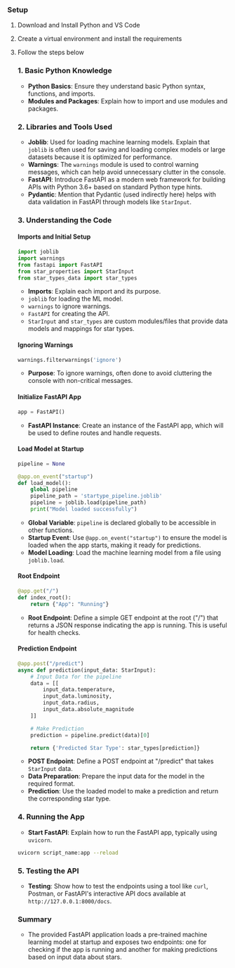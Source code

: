 ### Setup
1. Download and Install Python and VS Code
2. Create a virtual environment and install the requirements
3. Follow the steps below

    ### 1. **Basic Python Knowledge**
    - **Python Basics**: Ensure they understand basic Python syntax, functions, and imports.
    - **Modules and Packages**: Explain how to import and use modules and packages.

    ### 2. **Libraries and Tools Used**
    - **Joblib**: Used for loading machine learning models. Explain that `joblib` is often used for saving and loading complex models or large datasets because it is optimized for performance.
    - **Warnings**: The `warnings` module is used to control warning messages, which can help avoid unnecessary clutter in the console.
    - **FastAPI**: Introduce FastAPI as a modern web framework for building APIs with Python 3.6+ based on standard Python type hints.
    - **Pydantic**: Mention that Pydantic (used indirectly here) helps with data validation in FastAPI through models like `StarInput`.

    ### 3. **Understanding the Code**

    #### Imports and Initial Setup
    ```python
    import joblib
    import warnings
    from fastapi import FastAPI
    from star_properties import StarInput
    from star_types_data import star_types
    ```
    - **Imports**: Explain each import and its purpose.
    - `joblib` for loading the ML model.
    - `warnings` to ignore warnings.
    - `FastAPI` for creating the API.
    - `StarInput` and `star_types` are custom modules/files that provide data models and mappings for star types.

    #### Ignoring Warnings
    ```python
    warnings.filterwarnings('ignore')
    ```
    - **Purpose**: To ignore warnings, often done to avoid cluttering the console with non-critical messages.

    #### Initialize FastAPI App
    ```python
    app = FastAPI()
    ```
    - **FastAPI Instance**: Create an instance of the FastAPI app, which will be used to define routes and handle requests.

    #### Load Model at Startup
    ```python
    pipeline = None

    @app.on_event("startup")
    def load_model():
        global pipeline
        pipeline_path = 'startype_pipeline.joblib'
        pipeline = joblib.load(pipeline_path)
        print("Model loaded successfully")
    ```
    - **Global Variable**: `pipeline` is declared globally to be accessible in other functions.
    - **Startup Event**: Use `@app.on_event("startup")` to ensure the model is loaded when the app starts, making it ready for predictions.
    - **Model Loading**: Load the machine learning model from a file using `joblib.load`.

    #### Root Endpoint
    ```python
    @app.get("/")
    def index_root():
        return {"App": "Running"}
    ```
    - **Root Endpoint**: Define a simple GET endpoint at the root ("/") that returns a JSON response indicating the app is running. This is useful for health checks.

    #### Prediction Endpoint
    ```python
    @app.post("/predict")
    async def prediction(input_data: StarInput):
        # Input Data for the pipeline
        data = [[
            input_data.temperature,
            input_data.luminosity,
            input_data.radius,
            input_data.absolute_magnitude
        ]]

        # Make Prediction
        prediction = pipeline.predict(data)[0]

        return {'Predicted Star Type': star_types[prediction]}
    ```
    - **POST Endpoint**: Define a POST endpoint at "/predict" that takes `StarInput` data.
    - **Data Preparation**: Prepare the input data for the model in the required format.
    - **Prediction**: Use the loaded model to make a prediction and return the corresponding star type.

    ### 4. **Running the App**
    - **Start FastAPI**: Explain how to run the FastAPI app, typically using `uvicorn`.
    ```sh
    uvicorn script_name:app --reload
    ```

    ### 5. **Testing the API**
    - **Testing**: Show how to test the endpoints using a tool like `curl`, Postman, or FastAPI's interactive API docs available at `http://127.0.0.1:8000/docs`.

    ### Summary
    - The provided FastAPI application loads a pre-trained machine learning model at startup and exposes two endpoints: one for checking if the app is running and another for making predictions based on input data about stars.
